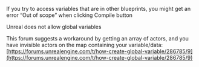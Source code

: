 
If you try to access variables that are in other blueprints, you might get an error “Out of scope” when clicking Compile button

Unreal does not allow global variables

This forum suggests a workaround by getting an array of actors, and you have invisible actors on the map containing your variable/data:
[https://forums.unrealengine.com/t/how-create-global-variable/286785/9](https://forums.unrealengine.com/t/how-create-global-variable/286785/9)

